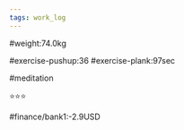 ```yaml
---
tags: work_log
---
```


#weight:74.0kg

#exercise-pushup:36
#exercise-plank:97sec

#meditation

⭐⭐⭐

#finance/bank1:-2.9USD

